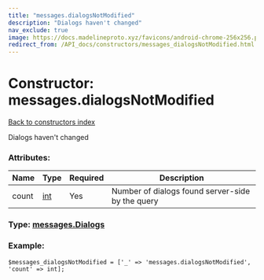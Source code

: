 ```yaml
---
title: "messages.dialogsNotModified"
description: "Dialogs haven't changed"
nav_exclude: true
image: https://docs.madelineproto.xyz/favicons/android-chrome-256x256.png
redirect_from: /API_docs/constructors/messages_dialogsNotModified.html
---
```

# Constructor: messages.dialogsNotModified  
[Back to constructors index](/API_docs/constructors/index.html)



Dialogs haven't changed

### Attributes:

| Name     |    Type       | Required | Description |
|----------|---------------|----------|-------------|
|count|[int](/API_docs/types/int.html) | Yes|Number of dialogs found server-side by the query|



### Type: [messages.Dialogs](/API_docs/types/messages.Dialogs.html)


### Example:

```
$messages_dialogsNotModified = ['_' => 'messages.dialogsNotModified', 'count' => int];
```  
